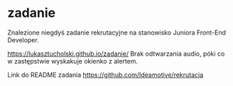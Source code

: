 # zadanie

Znalezione niegdyś zadanie rekrutacyjne na stanowisko Juniora Front-End Developer. 

https://lukasztucholski.github.io/zadanie/
Brak odtwarzania audio, póki co w zastępstwie wyskakuje okienko z alertem.


Link do README zadania https://github.com/Ideamotive/rekrutacja
